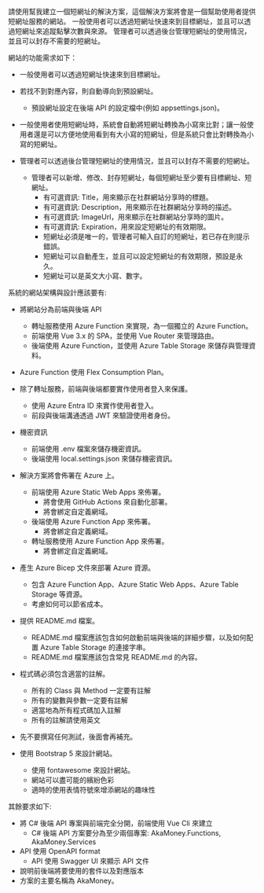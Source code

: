 請使用幫我建立一個短網址的解決方案，這個解決方案將會是一個幫助使用者提供短網址服務的網站。
一般使用者可以透過短網址快速來到目標網址，並且可以透過短網址來追蹤點擊次數與來源。
管理者可以透過後台管理短網址的使用情況，並且可以封存不需要的短網址。

網站的功能需求如下：
- 一般使用者可以透過短網址快速來到目標網址。
- 若找不到對應內容，則自動導向到預設網址。
  - 預設網址設定在後端 API 的設定檔中(例如 appsettings.json)。
- 一般使用者使用短網址時，系統會自動將短網址轉換為小寫來比對；讓一般使用者還是可以方便地使用看到有大小寫的短網址，但是系統只會比對轉換為小寫的短網址。

- 管理者可以透過後台管理短網址的使用情況，並且可以封存不需要的短網址。
  - 管理者可以新增、修改、封存短網址，每個短網址至少要有目標網址、短網址。
    - 有可選資訊: Title，用來顯示在社群網站分享時的標題。
    - 有可選資訊: Description，用來顯示在社群網站分享時的描述。
    - 有可選資訊: ImageUrl，用來顯示在社群網站分享時的圖片。
    - 有可選資訊: Expiration，用來設定短網址的有效期限。
    - 短網址必須是唯一的，管理者可輸入自訂的短網址，若已存在則提示錯誤。
    - 短網址可以自動產生，並且可以設定短網址的有效期限，預設是永久。
    - 短網址可以是英文大小寫、數字。

系統的網站架構與設計應該要有:
- 將網站分為前端與後端 API
  - 轉址服務使用 Azure Function 來實現，為一個獨立的 Azure Function。
  - 前端使用 Vue 3.x 的 SPA，並使用 Vue Router 來管理路由。
  - 後端使用 Azure Function，並使用 Azure Table Storage 來儲存與管理資料。

- Azure Function 使用 Flex Consumption Plan。
- 除了轉址服務，前端與後端都要實作使用者登入來保護。
  - 使用 Azure Entra ID 來實作使用者登入。
  - 前段與後端溝通透過 JWT 來驗證使用者身份。
- 機密資訊
  - 前端使用 .env 檔案來儲存機密資訊。
  - 後端使用 local.settings.json 來儲存機密資訊。
- 解決方案將會佈署在 Azure 上。
  - 前端使用 Azure Static Web Apps 來佈署。
    - 將會使用 GitHub Actions 來自動化部署。
    - 將會綁定自定義網域。
  - 後端使用 Azure Function App 來佈署。
    - 將會綁定自定義網域。
  - 轉址服務使用 Azure Function App 來佈署。
    - 將會綁定自定義網域。
- 產生 Azure Bicep 文件來部署 Azure 資源。
  - 包含 Azure Function App、Azure Static Web Apps、Azure Table Storage 等資源。
  - 考慮如何可以節省成本。
- 提供 README.md 檔案。
  - README.md 檔案應該包含如何啟動前端與後端的詳細步驟，以及如何配置 Azure Table Storage 的連接字串。
  - README.md 檔案應該包含常見 README.md 的內容。
- 程式碼必須包含適當的註解。
  - 所有的 Class 與 Method 一定要有註解
  - 所有的變數與參數一定要有註解
  - 適當地為所有程式碼加入註解
  - 所有的註解請使用英文
- 先不要撰寫任何測試，後面會再補充。
- 使用 Bootstrap 5 來設計網站。
  - 使用 fontawesome 來設計網站。
  - 網站可以盡可能的繽紛色彩
  - 適時的使用表情符號來增添網站的趣味性

其餘要求如下:
- 將 C# 後端 API 專案與前端完全分開，前端使用 Vue Cli 來建立
  - C# 後端 API 方案要分為至少兩個專案: AkaMoney.Functions, AkaMoney.Services
- API 使用 OpenAPI format
  - API 使用 Swagger UI 來顯示 API 文件
- 說明前後端將要使用的套件以及對應版本
- 方案的主要名稱為 AkaMoney。
